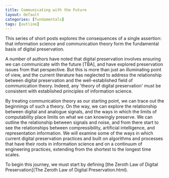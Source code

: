 ```yaml
---
title: Communicating with the Future
layout: default
categories: [fundamentals]
tags: [outline]
---
```


This series of short posts explores the consequences of a single assertion: that information science and communication theory form the fundamental basis of digital preservation. 

A number of authors have noted that digital preservation involves ensuring we can communicate with the future [TBA], and have explored preservation issues from that perspective. But this is more than just an illuminating point of view, and the current literature has neglected to address the relationship between digital preservation and the well-established field of communication theory. Indeed, any 'theory of digital preservation' must be consistent with established principles of information science.

By treating communication theory as our starting point, we can trace out the beginnings of such a theory. On the way, we can explore the relationship between digital and analogue signals, and the ways in which the limits of computability place limits on what we can knowingly preserve. We can outline the relationship between signals and noise, and from there start to see the relationships between compressibility, artificial intelligence, and representation information. We will examine some of the ways in which current digital preservation practices and built on algorithms and processes that have their roots in information science and on a continuum of engineering practices, extending from the shortest to the longest time scales.

To begin this journey, we must start by defining [the Zeroth Law of Digital Preservation](The Zeroth Law of Digital Preservation.html).

 